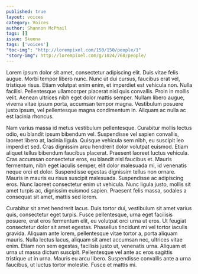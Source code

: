 ```yaml
---
published: true
layout: voices
category: Voices
author: Shannon McPhail
tags: []
issue: Skeena
tags: ['voices']
"toc-img": "http://lorempixel.com/150/150/people/1"
"story-img": http://lorempixel.com/g/1024/768/people/
---
```

Lorem ipsum dolor sit amet, consectetur adipiscing elit. Duis vitae felis augue. Morbi tempor libero nunc. Nunc ut dui cursus, faucibus erat vel, tristique risus. Etiam volutpat enim enim, et imperdiet est vehicula non. Nulla facilisi. Pellentesque ullamcorper placerat nisl quis convallis. Proin in mollis velit. Aenean ultrices nibh eget dolor mattis semper. Nullam libero augue, viverra vitae ipsum porta, accumsan tempor magna. Vestibulum posuere justo ipsum, vel pellentesque magna condimentum in. Aliquam ac nulla ac est lacinia rhoncus.

Nam varius massa id metus vestibulum pellentesque. Curabitur mollis lectus odio, eu blandit ipsum bibendum vel. Suspendisse vel sapien convallis, laoreet libero at, lacinia ligula. Quisque vehicula sem nibh, eu suscipit leo imperdiet sed. Cras dignissim arcu hendrerit dolor volutpat euismod. Etiam aliquet tellus bibendum faucibus placerat. Praesent laoreet luctus vehicula. Cras accumsan consectetur eros, eu blandit nisl faucibus et. Mauris fermentum, nibh eget iaculis semper, elit dolor malesuada mi, id venenatis neque orci et dolor. Suspendisse egestas dignissim tellus non ornare. Mauris in mauris eu risus suscipit malesuada. Suspendisse ac adipiscing eros. Nunc laoreet consectetur enim ut vehicula. Nunc ligula justo, mollis sit amet turpis ac, dignissim euismod sapien. Praesent felis massa, sodales a consequat sit amet, mattis sed lorem.

Curabitur sit amet hendrerit lacus. Duis tortor dui, vestibulum sit amet varius quis, consectetur eget turpis. Fusce pellentesque, urna eget facilisis posuere, erat eros fermentum elit, eu volutpat orci urna ut eros. Ut feugiat consectetur dolor sit amet egestas. Phasellus tincidunt mi vel tortor iaculis gravida. Aliquam ante lorem, pellentesque vitae tortor a, porta aliquam mauris. Nulla lectus lacus, aliquam sit amet accumsan nec, ultrices vitae enim. Etiam non sem egestas, facilisis justo ut, venenatis urna. Aliquam et urna ut massa dictum suscipit. Pellentesque vel ante ac eros sagittis tristique ut in urna. Mauris eu arcu libero. Suspendisse convallis ante a urna faucibus, ut luctus tortor molestie. Fusce et mattis mi.